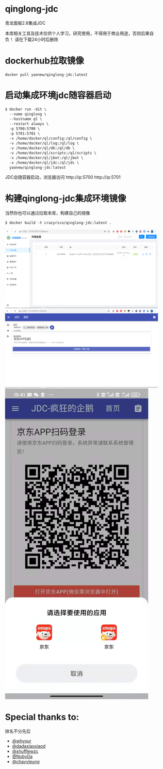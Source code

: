 # qinglong-jdc
青龙面板2.8集成JDC

本库相关工具及技术仅供个人学习，研究使用，不得用于商业用途，否则后果自负！
请在下载24小时后删除

# dockerhub拉取镜像
```shell
docker pull yaonew/qinglong-jdc:latest
```
# 启动集成环境jdc随容器启动
```shell
$ docker run -dit \
  --name qinglong \
  --hostname ql \
  --restart always \
  -p 5700:5700 \
  -p 5701:5701 \
  -v /home/docker/ql/config:/ql/config \
  -v /home/docker/ql/log:/ql/log \
  -v /home/docker/ql/db:/ql/db \
  -v /home/docker/ql/scripts:/ql/scripts \
  -v /home/docker/ql/jbot:/ql/jbot \
  -v /home/docker/ql/jdc:/ql/jdc \
  yaonew/qinglong-jdc:latest
```
JDC会随容器启动，浏览器访问 http://ip:5700  http://ip:5701

# 构建qinglong-jdc集成环境镜像
当然你也可以通过拉取本库，构建自己的镜像
```shell
$ docker build -t crazyrico/qinglong-jdc:latest .
```

![qinglong2.8](qinglong.png)
![jdc](jdc.png)
![pic2](pic2.jpg)

# Special thanks to:
排名不分先后
* [@whyour](https://github.com/whyour/)
* [@dadaxiaoxiaod](https://github.com/dadaxiaoxiaod/)
* [@shufflewzc](https://github.com/shufflewzc/)
* [@NobyDa](https://github.com/NobyDa)
* [@chavyleung](https://github.com/chavyleung)